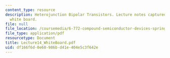 ```yaml
---
content_type: resource
description: Heterojunction Bipolar Transistors. Lecture notes captured from electronic
  white board.
file: null
file_location: /coursemedia/6-772-compound-semiconductor-devices-spring-2003/df166f6d0e68986bd41e404e5c3f642e_Lecture14_WhiteBoard.pdf
file_type: application/pdf
resourcetype: Document
title: Lecture14_WhiteBoard.pdf
uid: df166f6d-0e68-986b-d41e-404e5c3f642e
---
```


